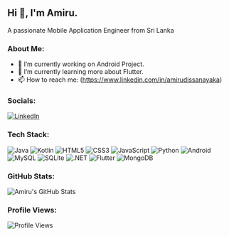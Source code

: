 ## Hi 👋, I'm Amiru.

A passionate Mobile Application Engineer from Sri Lanka

### About Me:

- 🔭 I’m currently working on Android Project.
- 🌱 I’m currently learning more about Flutter.
- 📫 How to reach me: (https://www.linkedin.com/in/amirudissanayaka)

### Socials:

[![LinkedIn](https://img.shields.io/badge/LinkedIn-blue?logo=linkedin&logoColor=white)](https://www.linkedin.com/in/amirudissanayaka/?original_referer=)

### Tech Stack:

![Java](https://img.shields.io/badge/Java-ED8B00?style=for-the-badge&logo=java&logoColor=white)
![Kotlin](https://img.shields.io/badge/Kotlin-0095D5?style=for-the-badge&logo=kotlin&logoColor=white)
![HTML5](https://img.shields.io/badge/HTML5-E34F26?style=for-the-badge&logo=html5&logoColor=white)
![CSS3](https://img.shields.io/badge/CSS3-1572B6?style=for-the-badge&logo=css3&logoColor=white)
![JavaScript](https://img.shields.io/badge/JavaScript-323330?style=for-the-badge&logo=javascript&logoColor=F7DF1E)
![Python](https://img.shields.io/badge/Python-3776AB?style=for-the-badge&logo=python&logoColor=white)
![Android](https://img.shields.io/badge/Android-3DDC84?style=for-the-badge&logo=android&logoColor=white)
![MySQL](https://img.shields.io/badge/MySQL-00000F?style=for-the-badge&logo=mysql&logoColor=white)
![SQLite](https://img.shields.io/badge/SQLite-07405E?style=for-the-badge&logo=sqlite&logoColor=white)
![.NET](https://img.shields.io/badge/.NET-5C2D91?style=for-the-badge&logo=dot-net&logoColor=white)
![Flutter](https://img.shields.io/badge/Flutter-02569B?style=for-the-badge&logo=flutter&logoColor=white)
![MongoDB](https://img.shields.io/badge/MongoDB-4EA94B?style=for-the-badge&logo=mongodb&logoColor=white)

### GitHub Stats:

![Amiru's GitHub Stats](https://github-readme-stats.vercel.app/api?username=Amiru2e&show_icons=true)

### Profile Views:

![Profile Views](https://komarev.com/ghpvc/?username=YourUsername)

